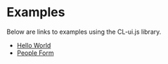 
# Examples

Below are links to examples using the CL-ui.js library.

+ [Hello World](helloworld.html)
+ [People Form](people-form.html)


